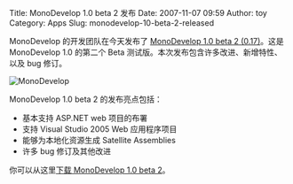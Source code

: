 Title: MonoDevelop 1.0 beta 2 发布
Date: 2007-11-07 09:59
Author: toy
Category: Apps
Slug: monodevelop-10-beta-2-released

MonoDevelop 的开发团队在今天发布了 [MonoDevelop 1.0 beta 2
(0.17)](http://www.monodevelop.com/Release_notes_for_MonoDevelop_1.0_Beta_2)。这是
MonoDevelop 1.0 的第二个 Beta
测试版。本次发布包含许多改进、新增特性、以及 bug 修订。

![MonoDevelop](http://i.linuxtoy.org/i/2007/11/mono-logo.png)

MonoDevelop 1.0 beta 2 的发布亮点包括：

-   基本支持 ASP.NET web 项目的布署
-   支持 Visual Studio 2005 Web 应用程序项目
-   能够为本地化资源生成 Satellite Assemblies
-   许多 bug 修订及其他改进

你可以从这里[下载 MonoDevelop 1.0 beta
2](http://www.monodevelop.com/Download)。
